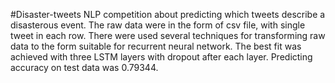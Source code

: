 #Disaster-tweets
NLP competition about predicting which tweets describe a disasterous event. 
The raw data were in the form of csv file, with single tweet in each row. There were used several techniques for transforming raw data to the form suitable for recurrent neural network. 
The best fit was achieved with three LSTM layers with dropout after each layer. Predicting accuracy on test data was 0.79344.
